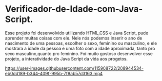# Verificador-de-Idade-com-Java-Script.
Esse projeto foi desenvolvido utilizando HTML,CSS e Java Script, pude aprender muitas coisas com ele.
Nele nós podemos inserir o ano de nascimento de uma pessoas, escolher o sexo, feminino ou masculino, e ele mostrara a idade da pessoa e uma foto com a idade aproximada,
tanto pro sexo masculino,quanto pro feminino.
Foi muito gostoso desenvolver esse projeto, a interatividade do Java Script da vida aos progetos.



https://user-images.githubusercontent.com/115908722/208944534-eb0dd189-b344-409f-995b-7f8ab57d3163.mp4



